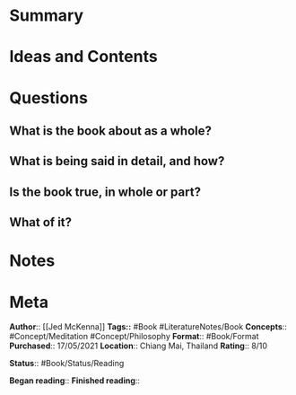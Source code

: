 # Summary

# Ideas and Contents

# Questions
## What is the book about as a whole?

## What is being said in detail, and how?

## Is the book true, in whole or part?

## What of it?

# Notes

# Meta
**Author**:: [[Jed McKenna]]
**Tags::** #Book #LiteratureNotes/Book 
**Concepts**:: #Concept/Meditation #Concept/Philosophy 
**Format**:: #Book/Format
**Purchased**:: 17/05/2021
**Location**:: Chiang Mai, Thailand
**Rating**:: 8/10

**Status**:: #Book/Status/Reading

**Began reading**:: 
**Finished reading**:: 